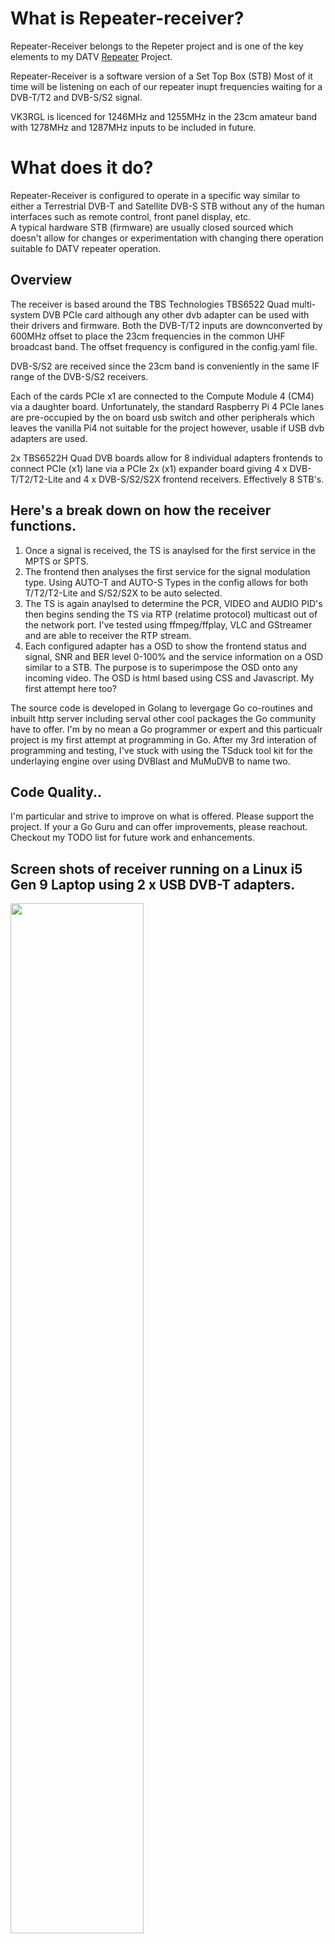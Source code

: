 # What is Repeater-receiver?
Repeater-Receiver belongs to the Repeter project and is one of the key elements to my DATV [Repeater](https://github.com/TVforME/Repeater) Project.

Repeater-Receiver is a software version of a Set Top Box (STB) 
Most of it time will be listening on each of our repeater inupt frequencies waiting for a DVB-T/T2 and DVB-S/S2 signal.

VK3RGL is licenced for 1246MHz and 1255MHz in the 23cm amateur band with 1278MHz and 1287MHz inputs to be included in future.

# What does it do?
Repeater-Receiver is configured to operate in a specific way similar to either a Terrestrial DVB-T and Satellite DVB-S STB without any of the human interfaces such as remote control, front panel display, etc.  
A typical hardware STB (firmware) are usually closed sourced which doesn't allow for changes or experimentation with changing there operation suitable fo DATV repeater operation.

## Overview
The receiver is based around the TBS Technologies TBS6522 Quad multi-system DVB PCIe card although any other dvb adapter can be used with their drivers and firmware.
Both the DVB-T/T2 inputs are downconverted by 600MHz offset to place the 23cm frequencies in the common UHF broadcast band. The offset frequency is configured in the config.yaml file. 

DVB-S/S2 are received since the 23cm band is conveniently in the same IF range of the DVB-S/S2 receivers.

Each of the cards PCIe x1 are connected to the Compute Module 4 (CM4) via a daughter board. Unfortunately, the standard Raspberry Pi 4 PCIe lanes are pre-occupied by the on board usb switch and other peripherals which leaves the vanilla Pi4 not suitable for the project however, usable if USB dvb adapters are used.

2x TBS6522H Quad DVB boards allow for 8 individual adapters frontends to connect PCIe (x1) lane via a PCIe 2x (x1) expander board giving  4 x DVB-T/T2/T2-Lite and 4 x DVB-S/S2/S2X frontend receivers. Effectively 8 STB's.

## Here's a break down on how the receiver functions.

1. Once a signal is received, the TS is anaylsed for the first service in the MPTS or SPTS.
2. The frontend then analyses the first service for the signal modulation type.
   Using AUTO-T and AUTO-S Types in the config allows for both T/T2/T2-Lite and S/S2/S2X to be auto selected.
3. The TS is again anaylsed to determine the PCR, VIDEO and AUDIO PID's then begins sending the TS via RTP (relatime protocol) multicast out of the network port.
   I've tested using ffmpeg/ffplay, VLC and GStreamer and are able to receiver the RTP stream.
4. Each configured adapter has a OSD to show the frontend status and signal, SNR and BER level 0-100% and the service information on a OSD similar to a STB.
   The purpose is to superimpose the OSD onto any incoming video. The OSD is html based using CSS and Javascript.  My first attempt here too?

The source code is developed in Golang to levergage Go co-routines and inbuilt http server including serval other cool packages the Go community have to offer.
I'm by no mean a Go programmer or expert and this particualr project is my first attempt at programming in Go.
After my 3rd interation of programming and testing, I've stuck with using the TSduck tool kit for the underlaying engine over using DVBlast and MuMuDVB to name two.

## Code Quality..
I'm particular and strive to improve on what is offered. 
Please support the project. If your a Go Guru and can offer improvements, please reachout. Checkout my TODO list for future work and enhancements.

## Screen shots of receiver running on a Linux i5 Gen 9 Laptop using 2 x USB DVB-T adapters.

<img src="/docs/images/Livescreenshot-adapter-osd-gst.jpg" width="65%">

<img src="/docs/images/Screenshot_2024-08-05_System_Monitor.png" width="45%">

Each adapter's frontend are polled in read only mode using ioctl calls.  Direct ioctl calls greatly speed up the response and has avoided the additional overhead in translating the stats values comming in through stdio.

The underlying adapter tuning and demux in anaylsing of services to select pcr, video and audio PID's is reliant on [TSduck](https://tsduck.io/download/tsduck/) 

TSduck and dvbapi are a required dependancies for receiver is operate.

The code operates on a simple state machine with 4 states:-

1. Listening
2. Analysing
3. Streaming
4. Stopping

All settings are configured in a config.yaml file and read at startup.

## Architectures amd64 and amr64.
Version 1.0.1 is operating on Linux Ubuntu 24.04 and Ubuntu Core 24 on Raspberry Pi.
Ulimately, Receiver is in development to be ported to PiCore64 for the purpose of running entirely in RAM to aviod SSD corruption from power cycling or inadvertant power removal.

# Below this line is proposed for FUTURE and in development
# =============================================

## Using piCore64 on a Raspberry Pi Compute Module 4 (CM4) 
piCore offers significant advantages with reliability and extending the life of SD card/USB/EMMC lifespan. piCore offers far beeter performance over similiar Linux OS such as Ubuntu core. core22 and raspberrianLite. I've been satisfied piCore to be a key contributor to the success so far. 

## piCore64?
piCore64 is a variant of [Tiny Core Linux](http://tinycorelinux.net/) is designed specifically for both 32-bit and 64-bit systems. It's extremely lightweight and operates completely in RAM. The initial boot process rootfs, OS image is loaded into memory. Did I say piCore64 runs entirely from RAM from there on. Raspberrian can be configured to run RO (Read Only) however, requires additional work to configure zswap and log rotation to be workable. 


## Benefits of Running Linux from RAM are:

### 1. Reduction of Write Operations:
Traditional Linux distributions write data frequently to their storage medium like SSD drives, SD cards, USB sticks, or EMMC etc. Each write operation potentially shortens the lifespan of these storage devices due to wear and tear on the flash cells. piCore64 minimises this risk entirely by operating in RAM, thus significantly reducing the number of write operations to flash devices. Even swapfile and logs use RAM.

### 2. Increased System Performance:
RAM is significantly faster than most forms of persistent storage, particularly SD cards and EMMC. By operating from RAM, piCore64 ensures that the system can run applications and processes much faster, which is crucial for real-time mission critical applications. Obviosly, any code memory leaks overtime is likely to slowly chew up 4Gb of RAM therefore it's imperitive applications written in C and C++ need to free resources correcly. 

A nightly reboot feature maybe a solution for memory leak.. A simple bash script could routinely watch memory capacity and schedule a reboot during early morning intervals.

### 3. Enhanced Reliability and Stability:
As in previous dot points, the risk of file system corruption due to unexpected power failures during a filesystem write is eliminated. This aspect alone is particularly important for systems that may to be deployed in remote or less accessible locations, where providing maintenance can be challenging.

### 4. Simplified System Maintenance:
With fewer writes to the storage device, the overall system maintenance is reduced. There's is really no need to continually update software reduces the concern about data integrity issues once to power goes off at the repeater site. Restoring power reloads a fresh copy into RAM and off it goes. Its easy enough to run the `picore_image_build.sh` script to use a later version of Linux kernel. Read on more to come.. 

### 5. 24/7/365 Benifits:
Developing the repeater receiver code on piCore64 ensures efficient and reliable performance in a broadcast environment.

The operating system's lightweight ensures that most of the Raspberry Pi’s 3 Cores are busy in handling the communications with PCI DVB adaptor/s as well as juggling multiple instances of DVBlast rather than spending cycles managing Snaps / apt triggers and many deamons running intermittantly in the background as with traditional Linux OS's. 

Additionally, the ephemeral nature of RAM-based systems means that any configuration changes or temporary data are reset upon reboot, which can help in maintaining a consistent state across power cycles. Despite RAM use files, piCore has facilities to make settings persistant by running simple scripts. I'm only new to piCore however, there are plently knowledgable people willing to help on the tinylinux forum for any issues or hurdles I've come across so far.

## Design Considerations
The receiver operates independently of the repeater for several reasons:

1. **Reduce Overhead**: This approach reduces overhead in the repeater Core design to manage dvb access. My concept is for all the RF to be kept in one box. Motherboard running at GHz clock speeds spells interference and potential noise issues if happened to have low level RF signals coaxial cables draped over motherboard componets.
2. Communication is through the 1Gbs Ethernet interface using RTP/UDP/HTTP with SSH for remote access.  Theoretically, the receive could be located remotely from the core!
3. **Configurable**: Receiver can be configured for different PCIe DVB cards to receive both DVB-S/S2 or DVB-T/T2 per frequency. DATV uses both DVB-S/S2 and DVB-T/T2 for terrestrial experimentation.
4. **Reduce Point of Failure**: The receiver is constructed to fit in a hard disk bay of the repeater ATX 4RU chassis. A duplicate receiver can be simply exchanged to facilitate "upgrades and features" in 5 minutes making servicability key importance at a repeater site.

## Hardware
- Raspberry Pi Compute Module 4 (CM4004032): 4GB RAM, 32GB eMMC, without WiFi to reduce RF at the site.
- I2C OLED Display: Used for fontpanel display to show status of the receiver.
- Modify TBS-6522H from 75 Ohm F-type to 50 Ohm SMA with 1:5 impedance balun. PCB to be designed to accomidate SMA's and baluns
## Picture below showing F-Type connectors removed ready for SMA and 1:5 balun board daughter board

<img src="/docs/images/TBS-6522H-noFtypes.jpg" width="25%">
  
## Software details
- **Operating System**: piCore64 version 14.1.0
- **Aplication**: Entirely in Go code move to => deamon in future coded in Go.
- **Build Script**: Script for setting up necessary v4ldvb, TBS drivers, a few tools such as pcitools and of coaurse the TSduck tool kit.
- I'll develop a tcz package to load on startup with all dependancies included.  That's the plan.

